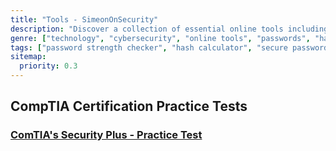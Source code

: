 ```yaml
---
title: "Tools - SimeonOnSecurity"
description: "Discover a collection of essential online tools including a Password Strength Checker and Hash Calculator. Enhance your online security and protect your sensitive information."
genre: ["technology", "cybersecurity", "online tools", "passwords", "hash calculator", "password strength", "password checker", "password best practices", "password security", "data protection", "online privacy"]
tags: ["password strength checker", "hash calculator", "secure passwords", "password security tool", "password strength test", "password complexity", "password complexity requirements", "password security tips", "strong passwords", "password strength guidelines", "password protection", "online account security", "data security", "password entropy", "password strength meter", "password security recommendations", "password manager", "password hygiene", "password policy", "password complexity rules", "password audit"]
sitemap:
  priority: 0.3
---
```


## CompTIA Certification Practice Tests
### [ComTIA's Security Plus - Practice Test](/security-plus-practice-test)